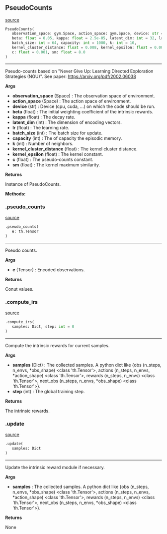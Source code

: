 #


## PseudoCounts
[source](https://github.com/RLE-Foundation/rllte/blob/main/rllte/xplore/reward/pseudo_counts.py/#L82)
```python 
PseudoCounts(
   observation_space: gym.Space, action_space: gym.Space, device: str = 'cpu',
   beta: float = 0.05, kappa: float = 2.5e-05, latent_dim: int = 32, lr: float = 0.001,
   batch_size: int = 64, capacity: int = 1000, k: int = 10,
   kernel_cluster_distance: float = 0.008, kernel_epsilon: float = 0.0001,
   c: float = 0.001, sm: float = 8.0
)
```


---
Pseudo-counts based on "Never Give Up: Learning Directed Exploration Strategies (NGU)".
See paper: https://arxiv.org/pdf/2002.06038


**Args**

* **observation_space** (Space) : The observation space of environment.
* **action_space** (Space) : The action space of environment.
* **device** (str) : Device (cpu, cuda, ...) on which the code should be run.
* **beta** (float) : The initial weighting coefficient of the intrinsic rewards.
* **kappa** (float) : The decay rate.
* **latent_dim** (int) : The dimension of encoding vectors.
* **lr** (float) : The learning rate.
* **batch_size** (int) : The batch size for update.
* **capacity** (int) : The of capacity the episodic memory.
* **k** (int) : Number of neighbors.
* **kernel_cluster_distance** (float) : The kernel cluster distance.
* **kernel_epsilon** (float) : The kernel constant.
* **c** (float) : The pseudo-counts constant.
* **sm** (float) : The kernel maximum similarity.


**Returns**

Instance of PseudoCounts.


**Methods:**


### .pseudo_counts
[source](https://github.com/RLE-Foundation/rllte/blob/main/rllte/xplore/reward/pseudo_counts.py/#L144)
```python
.pseudo_counts(
   e: th.Tensor
)
```

---
Pseudo counts.


**Args**

* **e** (Tensor) : Encoded observations.


**Returns**

Conut values.

### .compute_irs
[source](https://github.com/RLE-Foundation/rllte/blob/main/rllte/xplore/reward/pseudo_counts.py/#L171)
```python
.compute_irs(
   samples: Dict, step: int = 0
)
```

---
Compute the intrinsic rewards for current samples.


**Args**

* **samples** (Dict) : The collected samples. A python dict like
    {obs (n_steps, n_envs, *obs_shape) <class 'th.Tensor'>,
    actions (n_steps, n_envs, *action_shape) <class 'th.Tensor'>,
    rewards (n_steps, n_envs) <class 'th.Tensor'>,
    next_obs (n_steps, n_envs, *obs_shape) <class 'th.Tensor'>}.
* **step** (int) : The global training step.


**Returns**

The intrinsic rewards.

### .update
[source](https://github.com/RLE-Foundation/rllte/blob/main/rllte/xplore/reward/pseudo_counts.py/#L208)
```python
.update(
   samples: Dict
)
```

---
Update the intrinsic reward module if necessary.


**Args**

* **samples**  : The collected samples. A python dict like
    {obs (n_steps, n_envs, *obs_shape) <class 'th.Tensor'>,
    actions (n_steps, n_envs, *action_shape) <class 'th.Tensor'>,
    rewards (n_steps, n_envs) <class 'th.Tensor'>,
    next_obs (n_steps, n_envs, *obs_shape) <class 'th.Tensor'>}.


**Returns**

None
